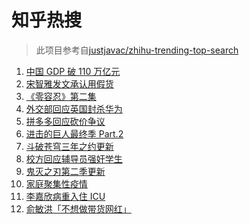 # 知乎热搜

> 此项目参考自[justjavac/zhihu-trending-top-search](https://github.com/justjavac/zhihu-trending-top-search/blob/main/utils.ts)

<!-- BEGIN -->
  <!-- 最后更新时间:Mon Jan 17 2022 15:12:11 GMT+0000 (Coordinated Universal Time) -->
  1. [中国 GDP 破 110 万亿元](https://www.zhihu.com/search?q=GDP)
1. [宋智雅发文承认用假货](https://www.zhihu.com/search?q=宋智雅)
1. [《零容忍》第二集](https://www.zhihu.com/search?q=零容忍)
1. [外交部回应英国封杀华为](https://www.zhihu.com/search?q=英国封杀华为)
1. [拼多多回应砍价争议](https://www.zhihu.com/search?q=拼多多)
1. [进击的巨人最终季 Part.2](https://www.zhihu.com/search?q=进击的巨人)
1. [斗破苍穹三年之约更新](https://www.zhihu.com/search?q=斗破苍穹三年之约)
1. [校方回应辅导员强奸学生](https://www.zhihu.com/search?q=辅导员强奸女学生)
1. [鬼灭之刃第二季更新](https://www.zhihu.com/search?q=鬼灭之刃)
1. [家庭聚集性疫情](https://www.zhihu.com/search?q=家庭聚集性疫情)
1. [李嘉欣病重入住 ICU](https://www.zhihu.com/search?q=李嘉欣)
1. [俞敏洪「不想做带货网红」](https://www.zhihu.com/search?q=俞敏洪)
  <!-- END -->